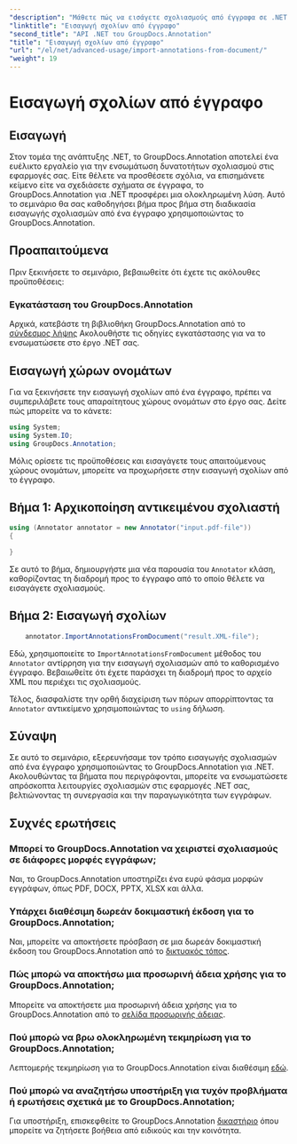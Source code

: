 ```yaml
---
"description": "Μάθετε πώς να εισάγετε σχολιασμούς από έγγραφα σε .NET χρησιμοποιώντας το GroupDocs.Annotation. Ακολουθήστε το βήμα προς βήμα εκπαιδευτικό μας υλικό για απρόσκοπτη ενσωμάτωση."
"linktitle": "Εισαγωγή σχολίων από έγγραφο"
"second_title": "API .NET του GroupDocs.Annotation"
"title": "Εισαγωγή σχολίων από έγγραφο"
"url": "/el/net/advanced-usage/import-annotations-from-document/"
"weight": 19
---
```


# Εισαγωγή σχολίων από έγγραφο

## Εισαγωγή
Στον τομέα της ανάπτυξης .NET, το GroupDocs.Annotation αποτελεί ένα ευέλικτο εργαλείο για την ενσωμάτωση δυνατοτήτων σχολιασμού στις εφαρμογές σας. Είτε θέλετε να προσθέσετε σχόλια, να επισημάνετε κείμενο είτε να σχεδιάσετε σχήματα σε έγγραφα, το GroupDocs.Annotation για .NET προσφέρει μια ολοκληρωμένη λύση. Αυτό το σεμινάριο θα σας καθοδηγήσει βήμα προς βήμα στη διαδικασία εισαγωγής σχολιασμών από ένα έγγραφο χρησιμοποιώντας το GroupDocs.Annotation.
## Προαπαιτούμενα
Πριν ξεκινήσετε το σεμινάριο, βεβαιωθείτε ότι έχετε τις ακόλουθες προϋποθέσεις:
### Εγκατάσταση του GroupDocs.Annotation
Αρχικά, κατεβάστε τη βιβλιοθήκη GroupDocs.Annotation από το [σύνδεσμος λήψης](https://releases.groupdocs.com/annotation/net/) Ακολουθήστε τις οδηγίες εγκατάστασης για να το ενσωματώσετε στο έργο .NET σας.

## Εισαγωγή χώρων ονομάτων
Για να ξεκινήσετε την εισαγωγή σχολίων από ένα έγγραφο, πρέπει να συμπεριλάβετε τους απαραίτητους χώρους ονομάτων στο έργο σας. Δείτε πώς μπορείτε να το κάνετε:

```csharp
using System;
using System.IO;
using GroupDocs.Annotation;
```

Μόλις ορίσετε τις προϋποθέσεις και εισαγάγετε τους απαιτούμενους χώρους ονομάτων, μπορείτε να προχωρήσετε στην εισαγωγή σχολίων από το έγγραφο.
## Βήμα 1: Αρχικοποίηση αντικειμένου σχολιαστή
```csharp
using (Annotator annotator = new Annotator("input.pdf-file"))
{

}
```
Σε αυτό το βήμα, δημιουργήστε μια νέα παρουσία του `Annotator` κλάση, καθορίζοντας τη διαδρομή προς το έγγραφο από το οποίο θέλετε να εισαγάγετε σχολιασμούς.
## Βήμα 2: Εισαγωγή σχολίων
```csharp
	annotator.ImportAnnotationsFromDocument("result.XML-file");
```
Εδώ, χρησιμοποιείτε το `ImportAnnotationsFromDocument` μέθοδος του `Annotator` αντίρρηση για την εισαγωγή σχολιασμών από το καθορισμένο έγγραφο. Βεβαιωθείτε ότι έχετε παράσχει τη διαδρομή προς το αρχείο XML που περιέχει τις σχολιασμούς.

Τέλος, διασφαλίστε την ορθή διαχείριση των πόρων απορρίπτοντας τα `Annotator` αντικείμενο χρησιμοποιώντας το `using` δήλωση.

## Σύναψη
Σε αυτό το σεμινάριο, εξερευνήσαμε τον τρόπο εισαγωγής σχολιασμών από ένα έγγραφο χρησιμοποιώντας το GroupDocs.Annotation για .NET. Ακολουθώντας τα βήματα που περιγράφονται, μπορείτε να ενσωματώσετε απρόσκοπτα λειτουργίες σχολιασμών στις εφαρμογές .NET σας, βελτιώνοντας τη συνεργασία και την παραγωγικότητα των εγγράφων.
## Συχνές ερωτήσεις
### Μπορεί το GroupDocs.Annotation να χειριστεί σχολιασμούς σε διάφορες μορφές εγγράφων;
Ναι, το GroupDocs.Annotation υποστηρίζει ένα ευρύ φάσμα μορφών εγγράφων, όπως PDF, DOCX, PPTX, XLSX και άλλα.
### Υπάρχει διαθέσιμη δωρεάν δοκιμαστική έκδοση για το GroupDocs.Annotation;
Ναι, μπορείτε να αποκτήσετε πρόσβαση σε μια δωρεάν δοκιμαστική έκδοση του GroupDocs.Annotation από το [δικτυακός τόπος](https://releases.groupdocs.com/).
### Πώς μπορώ να αποκτήσω μια προσωρινή άδεια χρήσης για το GroupDocs.Annotation;
Μπορείτε να αποκτήσετε μια προσωρινή άδεια χρήσης για το GroupDocs.Annotation από το [σελίδα προσωρινής άδειας](https://purchase.groupdocs.com/temporary-license/).
### Πού μπορώ να βρω ολοκληρωμένη τεκμηρίωση για το GroupDocs.Annotation;
Λεπτομερής τεκμηρίωση για το GroupDocs.Annotation είναι διαθέσιμη [εδώ](https://tutorials.groupdocs.com/annotation/net/).
### Πού μπορώ να αναζητήσω υποστήριξη για τυχόν προβλήματα ή ερωτήσεις σχετικά με το GroupDocs.Annotation;
Για υποστήριξη, επισκεφθείτε το GroupDocs.Annotation [δικαστήριο](https://forum.groupdocs.com/c/annotation/10) όπου μπορείτε να ζητήσετε βοήθεια από ειδικούς και την κοινότητα.